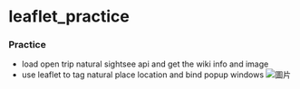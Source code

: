 # leaflet_practice
### Practice 
- load open trip natural sightsee api and get the wiki info and image
- use leaflet to tag natural place location and bind popup windows
![圖片](https://user-images.githubusercontent.com/120625123/233891579-f0ea4488-9774-4649-a799-784cfe6a1bef.png)
